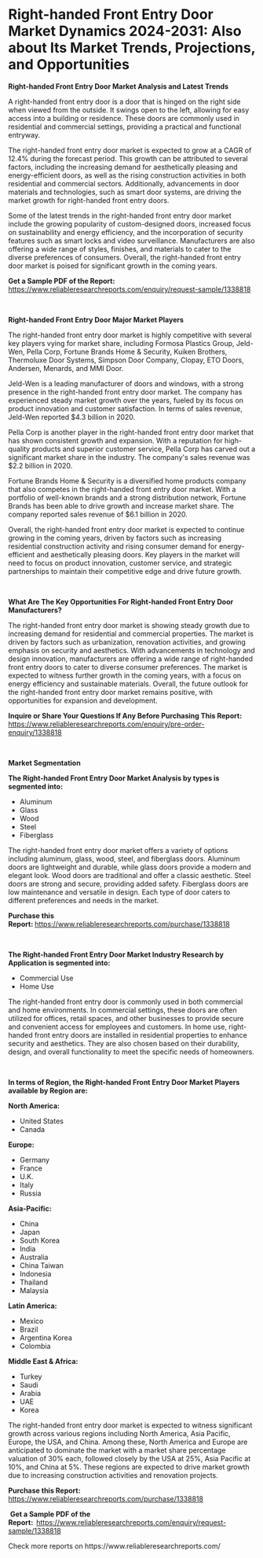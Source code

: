<p><h1>Right-handed Front Entry Door Market Dynamics 2024-2031: Also about Its Market Trends, Projections, and Opportunities</h1></p><p><strong>Right-handed Front Entry Door Market Analysis and Latest Trends</strong></p>
<p><p>A right-handed front entry door is a door that is hinged on the right side when viewed from the outside. It swings open to the left, allowing for easy access into a building or residence. These doors are commonly used in residential and commercial settings, providing a practical and functional entryway.</p><p>The right-handed front entry door market is expected to grow at a CAGR of 12.4% during the forecast period. This growth can be attributed to several factors, including the increasing demand for aesthetically pleasing and energy-efficient doors, as well as the rising construction activities in both residential and commercial sectors. Additionally, advancements in door materials and technologies, such as smart door systems, are driving the market growth for right-handed front entry doors.</p><p>Some of the latest trends in the right-handed front entry door market include the growing popularity of custom-designed doors, increased focus on sustainability and energy efficiency, and the incorporation of security features such as smart locks and video surveillance. Manufacturers are also offering a wide range of styles, finishes, and materials to cater to the diverse preferences of consumers. Overall, the right-handed front entry door market is poised for significant growth in the coming years.</p></p>
<p><strong>Get a Sample PDF of the Report:&nbsp;</strong> <a href="https://www.reliableresearchreports.com/enquiry/request-sample/1338818">https://www.reliableresearchreports.com/enquiry/request-sample/1338818</a></p>
<p>&nbsp;</p>
<p><strong>Right-handed Front Entry Door Major Market Players</strong></p>
<p><p>The right-handed front entry door market is highly competitive with several key players vying for market share, including Formosa Plastics Group, Jeld-Wen, Pella Corp, Fortune Brands Home & Security, Kuiken Brothers, Thermoluxe Door Systems, Simpson Door Company, Clopay, ETO Doors, Andersen, Menards, and MMI Door.</p><p>Jeld-Wen is a leading manufacturer of doors and windows, with a strong presence in the right-handed front entry door market. The company has experienced steady market growth over the years, fueled by its focus on product innovation and customer satisfaction. In terms of sales revenue, Jeld-Wen reported $4.3 billion in 2020.</p><p>Pella Corp is another player in the right-handed front entry door market that has shown consistent growth and expansion. With a reputation for high-quality products and superior customer service, Pella Corp has carved out a significant market share in the industry. The company's sales revenue was $2.2 billion in 2020.</p><p>Fortune Brands Home & Security is a diversified home products company that also competes in the right-handed front entry door market. With a portfolio of well-known brands and a strong distribution network, Fortune Brands has been able to drive growth and increase market share. The company reported sales revenue of $6.1 billion in 2020.</p><p>Overall, the right-handed front entry door market is expected to continue growing in the coming years, driven by factors such as increasing residential construction activity and rising consumer demand for energy-efficient and aesthetically pleasing doors. Key players in the market will need to focus on product innovation, customer service, and strategic partnerships to maintain their competitive edge and drive future growth.</p></p>
<p>&nbsp;</p>
<p><strong>What Are The Key Opportunities For Right-handed Front Entry Door Manufacturers?</strong></p>
<p><p>The right-handed front entry door market is showing steady growth due to increasing demand for residential and commercial properties. The market is driven by factors such as urbanization, renovation activities, and growing emphasis on security and aesthetics. With advancements in technology and design innovation, manufacturers are offering a wide range of right-handed front entry doors to cater to diverse consumer preferences. The market is expected to witness further growth in the coming years, with a focus on energy efficiency and sustainable materials. Overall, the future outlook for the right-handed front entry door market remains positive, with opportunities for expansion and development.</p></p>
<p><strong>Inquire or Share Your Questions If Any Before Purchasing This Report:</strong> <a href="https://www.reliableresearchreports.com/enquiry/pre-order-enquiry/1338818">https://www.reliableresearchreports.com/enquiry/pre-order-enquiry/1338818</a></p>
<p>&nbsp;</p>
<p><strong>Market Segmentation</strong></p>
<p><strong>The Right-handed Front Entry Door Market Analysis by types is segmented into:</strong></p>
<p><ul><li>Aluminum</li><li>Glass</li><li>Wood</li><li>Steel</li><li>Fiberglass</li></ul></p>
<p><p>The right-handed front entry door market offers a variety of options including aluminum, glass, wood, steel, and fiberglass doors. Aluminum doors are lightweight and durable, while glass doors provide a modern and elegant look. Wood doors are traditional and offer a classic aesthetic. Steel doors are strong and secure, providing added safety. Fiberglass doors are low maintenance and versatile in design. Each type of door caters to different preferences and needs in the market.</p></p>
<p><strong>Purchase this Report:&nbsp;</strong><a href="https://www.reliableresearchreports.com/purchase/1338818">https://www.reliableresearchreports.com/purchase/1338818</a></p>
<p>&nbsp;</p>
<p><strong>The Right-handed Front Entry Door Market Industry Research by Application is segmented into:</strong></p>
<p><ul><li>Commercial Use</li><li>Home Use</li></ul></p>
<p><p>The right-handed front entry door is commonly used in both commercial and home environments. In commercial settings, these doors are often utilized for offices, retail spaces, and other businesses to provide secure and convenient access for employees and customers. In home use, right-handed front entry doors are installed in residential properties to enhance security and aesthetics. They are also chosen based on their durability, design, and overall functionality to meet the specific needs of homeowners.</p></p>
<p>&nbsp;</p>
<p><strong>In terms of Region, the Right-handed Front Entry Door Market Players available by Region are:</strong></p>
<p>
    <p> <strong> North America: </strong>
        <ul>
            <li>United States</li>
            <li>Canada</li>
        </ul>
        </p> 
    <p> <strong> Europe: </strong>
        <ul>
            <li>Germany</li>
            <li>France</li>
            <li>U.K.</li>
            <li>Italy</li>
            <li>Russia</li>
        </ul>
        </p> 
    <p> <strong> Asia-Pacific: </strong>
        <ul>
            <li>China</li>
            <li>Japan</li>
            <li>South Korea</li>
            <li>India</li>
            <li>Australia</li>
            <li>China Taiwan</li>
            <li>Indonesia</li>
            <li>Thailand</li>
            <li>Malaysia</li>
        </ul>
        </p> 
    <p> <strong> Latin America: </strong>
        <ul>
            <li>Mexico</li>
            <li>Brazil</li>
            <li>Argentina Korea</li>
            <li>Colombia</li>
        </ul>
        </p> 
    <p> <strong> Middle East & Africa: </strong>
        <ul>
            <li>Turkey</li>
            <li>Saudi</li>
            <li>Arabia</li>
            <li>UAE</li>
            <li>Korea</li>
        </ul>
    </p>
    </p>
<p><p>The right-handed front entry door market is expected to witness significant growth across various regions including North America, Asia Pacific, Europe, the USA, and China. Among these, North America and Europe are anticipated to dominate the market with a market share percentage valuation of 30% each, followed closely by the USA at 25%, Asia Pacific at 10%, and China at 5%. These regions are expected to drive market growth due to increasing construction activities and renovation projects.</p></p>
<p><strong>Purchase this Report: </strong><a href="https://www.reliableresearchreports.com/purchase/1338818">https://www.reliableresearchreports.com/purchase/1338818</a></p>
<p>&nbsp;<strong>Get a Sample PDF of the Report:&nbsp;&nbsp;</strong><a href="https://www.reliableresearchreports.com/enquiry/request-sample/1338818">https://www.reliableresearchreports.com/enquiry/request-sample/1338818</a></p>
<p><strong></strong></p>
<p>Check more reports on https://www.reliableresearchreports.com/</p>